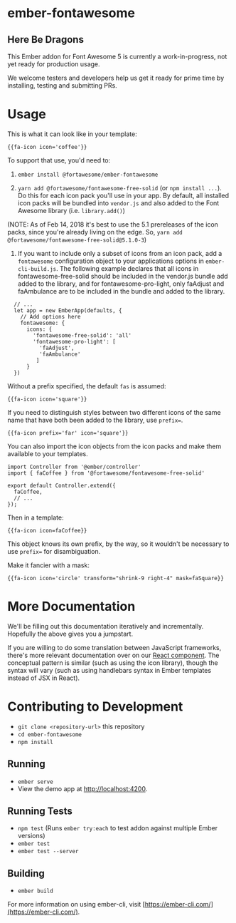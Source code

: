 # ember-fontawesome

## Here Be Dragons

This Ember addon for Font Awesome 5 is currently a work-in-progress, not yet ready for production usage.

We welcome testers and developers help us get it ready for prime time by installing, testing and submitting PRs.

# Usage

This is what it can look like in your template:

```
{{fa-icon icon='coffee'}}
```

To support that use, you'd need to:

1. `ember install @fortawesome/ember-fontawesome`

1. `yarn add @fortawesome/fontawesome-free-solid` (or `npm install ...`). 
Do this for each icon pack you'll use in your app. By default, all installed icon packs will be bundled into
`vendor.js` and also added to the Font Awesome library (i.e. `library.add()`)

(NOTE: As of Feb 14, 2018 it's best to use the 5.1 prereleases of the icon packs, since you're already living
on the edge. So, `yarn add @fortawesome/fontawesome-free-solid@5.1.0-3`)

1. If you want to include only a subset of icons from an icon pack, add a `fontawesome` configuration 
object to your applications options in `ember-cli-build.js`. The following example declares that all 
icons in fontawesome-free-solid should be included in the vendor.js bundle add added to the library,
and for fontawesome-pro-light, only faAdjust and faAmbulance are to be included in the bundle and added to the library.

```
  // ...
  let app = new EmberApp(defaults, {
    // Add options here
    fontawesome: {
      icons: {
        'fontawesome-free-solid': 'all'
        'fontawesome-pro-light': [
          'faAdjust',
          'faAmbulance'
         ]
      }
  })
```

Without a prefix specified, the default `fas` is assumed:

```
{{fa-icon icon='square'}}
```

If you need to distinguish styles between two different icons of the same name that have both
been added to the library, use `prefix=`. 
```
{{fa-icon prefix='far' icon='square'}}
```

You can also import the icon objects from the icon packs and make them available to your templates.

```
import Controller from '@ember/controller'
import { faCoffee } from '@fortawesome/fontawesome-free-solid'

export default Controller.extend({
  faCoffee,
  // ...
});
```

Then in a template:
```
{{fa-icon icon=faCoffee}}
```
This object knows its own prefix, by the way, so it wouldn't be necessary to use `prefix=` for disambiguation.

Make it fancier with a mask:
```
{{fa-icon icon='circle' transform="shrink-9 right-4" mask=faSquare}}
```

# More Documentation

We'll be filling out this documentation iteratively and incrementally. Hopefully the above gives you a jumpstart.

If you are willing to do some translation between JavaScript frameworks, there's more relevant documentation over on our [React component](https://github.com/FortAwesome/react-fontawesome/blob/master/README.md). The conceptual pattern is similar (such as using the icon library), though the syntax will vary (such as using handlebars syntax in Ember templates instead of JSX in React).

# Contributing to Development

* `git clone <repository-url>` this repository
* `cd ember-fontawesome`
* `npm install`

## Running

* `ember serve`
* View the demo app at [http://localhost:4200](http://localhost:4200).

## Running Tests

* `npm test` (Runs `ember try:each` to test addon against multiple Ember versions)
* `ember test`
* `ember test --server`

## Building

* `ember build`

For more information on using ember-cli, visit [https://ember-cli.com/](https://ember-cli.com/).
